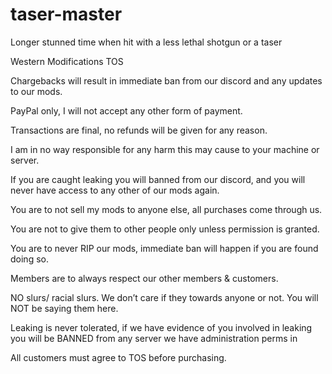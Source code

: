 # taser-master
Longer stunned time when hit with a less lethal shotgun or a taser

Western Modifications TOS

Chargebacks will result in immediate ban from our discord and any updates to our mods.

PayPal only, I will not accept any other form of payment.

Transactions are final, no refunds will be given for any reason.

I am in no way responsible for any harm this may cause to your machine or server.

If you are caught leaking you will banned from our discord, and you will never have access to any other of our mods again.

You are to not sell my mods to anyone else, all purchases come through us.

You are not to give them to other people only unless permission is granted.

You are to never RIP our mods, immediate ban will happen if you are found doing so.

Members are to always respect our other members & customers.

NO slurs/ racial slurs. We don’t care if they towards anyone or not. You will NOT be saying them here.

Leaking is never tolerated, if we have evidence of you involved in leaking you will be BANNED from any server we have administration perms in

All customers must agree to TOS before purchasing.
